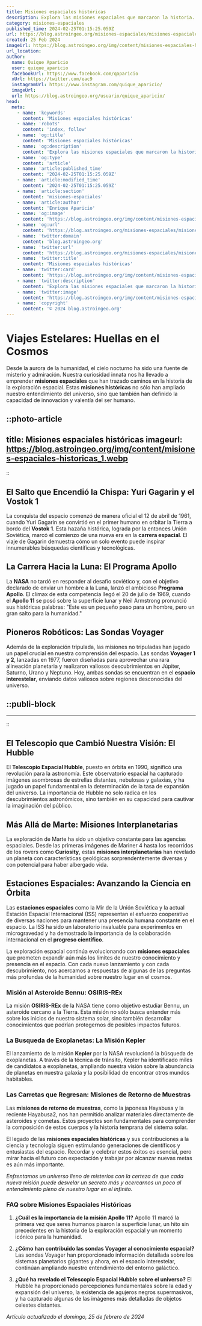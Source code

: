 ```yaml
---
title: Misiones espaciales históricas
description: Explora las misiones espaciales que marcaron la historia. Desde la Luna hasta Marte, conoce los hitos del viaje humano hacia las estrellas.
category: misiones-espaciales
published_time: 2024-02-25T01:15:25.059Z
url: https://blog.astroingeo.org/misiones-espaciales/misiones-espaciales-historicas
created: 25 Feb 2024
imageUrl: https://blog.astroingeo.org/img/content/misiones-espaciales-historicas_1.webp
url_location:
author:
  name: Quique Aparicio
  user: quique_aparicio
  facebookUrl: https://www.facebook.com/qaparicio
  xUrl: https://twitter.com/eac9
  instagramUrl: https://www.instagram.com/quique_aparicio/
  imageUrl: 
  url: https://blog.astroingeo.org/usuario/quique_aparicio/
head:
  meta:
    - name: 'keywords'
      content: 'Misiones espaciales históricas'
    - name: 'robots'
      content: 'index, follow'
    - name: 'og:title'
      content: 'Misiones espaciales históricas'
    - name: 'og:description'
      content: 'Explora las misiones espaciales que marcaron la historia. Desde la Luna hasta Marte, conoce los hitos del viaje humano hacia las estrellas.'
    - name: 'og:type'
      content: 'article'
    - name: 'article:published_time'
      content: '2024-02-25T01:15:25.059Z'
    - name: 'article:modified_time'
      content: '2024-02-25T01:15:25.059Z'
    - name: 'article:section'
      content: 'misiones-espaciales'
    - name: 'article:author'
      content: 'Enrique Aparicio'
    - name: 'og:image'
      content: 'https://blog.astroingeo.org/img/content/misiones-espaciales-historicas_1.webp'
    - name: 'og:url'
      content: 'https://blog.astroingeo.org/misiones-espaciales/misiones-espaciales-historicas'
    - name: 'twitter:domain'
      content: 'blog.astroingeo.org'
    - name: 'twitter:url'
      content: 'https://blog.astroingeo.org/misiones-espaciales/misiones-espaciales-historicas'
    - name: 'twitter:title'
      content: 'Misiones espaciales históricas'
    - name: 'twitter:card'
      content: 'https://blog.astroingeo.org/img/content/misiones-espaciales-historicas_1.webp'
    - name: 'twitter:description'
      content: 'Explora las misiones espaciales que marcaron la historia. Desde la Luna hasta Marte, conoce los hitos del viaje humano hacia las estrellas.'
    - name: 'twitter:image'
      content: 'https://blog.astroingeo.org/img/content/misiones-espaciales-historicas_1.webp'
    - name: 'copyright'
      content: '© 2024 blog.astroingeo.org'
---
```

# Viajes Estelares: Huellas en el Cosmos

Desde la aurora de la humanidad, el cielo nocturno ha sido una fuente de misterio y admiración. Nuestra curiosidad innata nos ha llevado a emprender **misiones espaciales** que han trazado caminos en la historia de la exploración espacial. Estas **misiones históricas** no sólo han ampliado nuestro entendimiento del universo, sino que también han definido la capacidad de innovación y valentía del ser humano.


::photo-article
---
title: Misiones espaciales históricas
imageurl: https://blog.astroingeo.org/img/content/misiones-espaciales-historicas_1.webp
---
::


## El Salto que Encendió la Chispa: Yuri Gagarin y el Vostok 1

La conquista del espacio comenzó de manera oficial el 12 de abril de 1961, cuando Yuri Gagarin se convirtió en el primer humano en orbitar la Tierra a bordo del **Vostok 1**. Esta hazaña histórica, lograda por la entonces Unión Soviética, marcó el comienzo de una nueva era en la **carrera espacial**. El viaje de Gagarin demuestra cómo un solo evento puede inspirar innumerables búsquedas científicas y tecnológicas.

## La Carrera Hacia la Luna: El Programa Apollo

La **NASA** no tardó en responder al desafío soviético y, con el objetivo declarado de enviar un hombre a la Luna, lanzó el ambicioso **Programa Apollo**. El clímax de esta competencia llegó el 20 de julio de 1969, cuando el **Apollo 11** se posó sobre la superficie lunar y Neil Armstrong pronunció sus históricas palabras: "Este es un pequeño paso para un hombre, pero un gran salto para la humanidad."

## Pioneros Robóticos: Las Sondas Voyager

Además de la exploración tripulada, las misiones no tripuladas han jugado un papel crucial en nuestra comprensión del espacio. Las sondas **Voyager 1 y 2**, lanzadas en 1977, fueron diseñadas para aprovechar una rara alineación planetaria y realizaron valiosos descubrimientos en Júpiter, Saturno, Urano y Neptuno. Hoy, ambas sondas se encuentran en el **espacio interestelar**, enviando datos valiosos sobre regiones desconocidas del universo.


  ::publi-block
  ---
  ---
  ::
  
  
## El Telescopio que Cambió Nuestra Visión: El Hubble

El **Telescopio Espacial Hubble**, puesto en órbita en 1990, significó una revolución para la astronomía. Este observatorio espacial ha capturado imágenes asombrosas de estrellas distantes, nebulosas y galaxias, y ha jugado un papel fundamental en la determinación de la tasa de expansión del universo. La importancia de Hubble no solo radica en los descubrimientos astronómicos, sino también en su capacidad para cautivar la imaginación del público.

## Más Allá de Marte: Misiones Interplanetarias

La exploración de Marte ha sido un objetivo constante para las agencias espaciales. Desde las primeras imágenes de Mariner 4 hasta los recorridos de los rovers como **Curiosity**, estas **misiones interplanetarias** han revelado un planeta con características geológicas sorprendentemente diversas y con potencial para haber albergado vida.

## Estaciones Espaciales: Avanzando la Ciencia en Órbita

Las **estaciones espaciales** como la Mir de la Unión Soviética y la actual Estación Espacial Internacional (ISS) representan el esfuerzo cooperativo de diversas naciones para mantener una presencia humana constante en el espacio. La ISS ha sido un laboratorio invaluable para experimentos en microgravedad y ha demostrado la importancia de la colaboración internacional en el **progreso científico**.

La exploración espacial continúa evolucionando con **misiones espaciales** que prometen expandir aún más los límites de nuestro conocimiento y presencia en el espacio. Con cada nuevo lanzamiento y con cada descubrimiento, nos acercamos a respuestas de algunas de las preguntas más profundas de la humanidad sobre nuestro lugar en el cosmos.

### Misión al Asteroide Bennu: OSIRIS-REx

La misión **OSIRIS-REx** de la NASA tiene como objetivo estudiar Bennu, un asteroide cercano a la Tierra. Esta misión no sólo busca entender más sobre los inicios de nuestro sistema solar, sino también desarrollar conocimientos que podrían protegernos de posibles impactos futuros.

### La Busqueda de Exoplanetas: La Misión Kepler

El lanzamiento de la misión **Kepler** por la NASA revolucionó la búsqueda de exoplanetas. A través de la técnica de tránsito, Kepler ha identificado miles de candidatos a exoplanetas, ampliando nuestra visión sobre la abundancia de planetas en nuestra galaxia y la posibilidad de encontrar otros mundos habitables.

### Las Carretas que Regresan: Misiones de Retorno de Muestras

Las **misiones de retorno de muestras**, como la japonesa Hayabusa y la reciente Hayabusa2, nos han permitido analizar materiales directamente de asteroides y cometas. Estos proyectos son fundamentales para comprender la composición de estos cuerpos y la historia temprana del sistema solar.

El legado de las **misiones espaciales históricas** y sus contribuciones a la ciencia y tecnología siguen estimulando generaciones de científicos y entusiastas del espacio. Recordar y celebrar estos éxitos es esencial, pero mirar hacia el futuro con expectación y trabajar por alcanzar nuevas metas es aún más importante.

*Enfrentamos un universo lleno de misterios con la certeza de que cada nueva misión puede desvelar un secreto más y acercarnos un poco al entendimiento pleno de nuestro lugar en el infinito.*

### FAQ sobre Misiones Espaciales Históricas

1. **¿Cuál es la importancia de la misión Apollo 11?**
   Apollo 11 marcó la primera vez que seres humanos pisaron la superficie lunar, un hito sin precedentes en la historia de la exploración espacial y un momento icónico para la humanidad.

2. **¿Cómo han contribuido las sondas Voyager al conocimiento espacial?**
   Las sondas Voyager han proporcionado información detallada sobre los sistemas planetarios gigantes y ahora, en el espacio interestelar, continúan ampliando nuestro entendimiento del entorno galáctico.

3. **¿Qué ha revelado el Telescopio Espacial Hubble sobre el universo?**
   El Hubble ha proporcionado percepciones fundamentales sobre la edad y expansión del universo, la existencia de agujeros negros supermasivos, y ha capturado algunas de las imágenes más detalladas de objetos celestes distantes.

_Artículo actualizado el domingo, 25 de febrero de 2024_